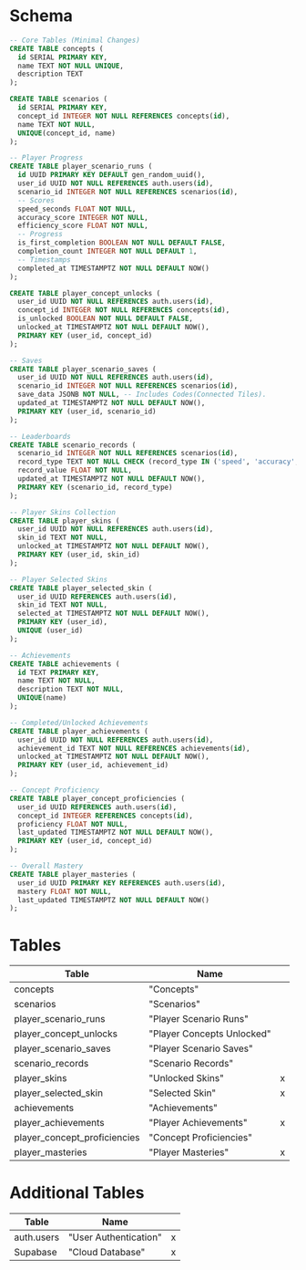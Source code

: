 # Schema
```sql
-- Core Tables (Minimal Changes)
CREATE TABLE concepts (
  id SERIAL PRIMARY KEY,
  name TEXT NOT NULL UNIQUE,
  description TEXT
);

CREATE TABLE scenarios (
  id SERIAL PRIMARY KEY,
  concept_id INTEGER NOT NULL REFERENCES concepts(id),
  name TEXT NOT NULL,
  UNIQUE(concept_id, name)
);

-- Player Progress
CREATE TABLE player_scenario_runs (
  id UUID PRIMARY KEY DEFAULT gen_random_uuid(),
  user_id UUID NOT NULL REFERENCES auth.users(id),
  scenario_id INTEGER NOT NULL REFERENCES scenarios(id),
  -- Scores
  speed_seconds FLOAT NOT NULL,
  accuracy_score INTEGER NOT NULL,
  efficiency_score FLOAT NOT NULL,
  -- Progress
  is_first_completion BOOLEAN NOT NULL DEFAULT FALSE,
  completion_count INTEGER NOT NULL DEFAULT 1,
  -- Timestamps
  completed_at TIMESTAMPTZ NOT NULL DEFAULT NOW()
);

CREATE TABLE player_concept_unlocks (
  user_id UUID NOT NULL REFERENCES auth.users(id),
  concept_id INTEGER NOT NULL REFERENCES concepts(id),
  is_unlocked BOOLEAN NOT NULL DEFAULT FALSE,
  unlocked_at TIMESTAMPTZ NOT NULL DEFAULT NOW(),
  PRIMARY KEY (user_id, concept_id)
);

-- Saves
CREATE TABLE player_scenario_saves (
  user_id UUID NOT NULL REFERENCES auth.users(id),
  scenario_id INTEGER NOT NULL REFERENCES scenarios(id),
  save_data JSONB NOT NULL, -- Includes Codes(Connected Tiles). 
  updated_at TIMESTAMPTZ NOT NULL DEFAULT NOW(),
  PRIMARY KEY (user_id, scenario_id)
);

-- Leaderboards
CREATE TABLE scenario_records (
  scenario_id INTEGER NOT NULL REFERENCES scenarios(id),
  record_type TEXT NOT NULL CHECK (record_type IN ('speed', 'accuracy', 'efficiency')),
  record_value FLOAT NOT NULL,
  updated_at TIMESTAMPTZ NOT NULL DEFAULT NOW(),
  PRIMARY KEY (scenario_id, record_type)
);

-- Player Skins Collection
CREATE TABLE player_skins (
  user_id UUID NOT NULL REFERENCES auth.users(id),
  skin_id TEXT NOT NULL,
  unlocked_at TIMESTAMPTZ NOT NULL DEFAULT NOW(),
  PRIMARY KEY (user_id, skin_id)
);

-- Player Selected Skins
CREATE TABLE player_selected_skin (
  user_id UUID REFERENCES auth.users(id),
  skin_id TEXT NOT NULL,
  selected_at TIMESTAMPTZ NOT NULL DEFAULT NOW(),
  PRIMARY KEY (user_id),
  UNIQUE (user_id)
);

-- Achievements
CREATE TABLE achievements (
  id TEXT PRIMARY KEY,
  name TEXT NOT NULL,
  description TEXT NOT NULL,
  UNIQUE(name)
);

-- Completed/Unlocked Achievements
CREATE TABLE player_achievements (
  user_id UUID NOT NULL REFERENCES auth.users(id),
  achievement_id TEXT NOT NULL REFERENCES achievements(id),
  unlocked_at TIMESTAMPTZ NOT NULL DEFAULT NOW(),
  PRIMARY KEY (user_id, achievement_id)
);

-- Concept Proficiency
CREATE TABLE player_concept_proficiencies (
  user_id UUID REFERENCES auth.users(id),
  concept_id INTEGER REFERENCES concepts(id),
  proficiency FLOAT NOT NULL,
  last_updated TIMESTAMPTZ NOT NULL DEFAULT NOW(),
  PRIMARY KEY (user_id, concept_id)
);

-- Overall Mastery
CREATE TABLE player_masteries (
  user_id UUID PRIMARY KEY REFERENCES auth.users(id),
  mastery FLOAT NOT NULL,
  last_updated TIMESTAMPTZ NOT NULL DEFAULT NOW()
);
```

# Tables

| Table                        | Name                       |     |
| ---------------------------- | -------------------------- | --- |
| concepts                     | "Concepts"                 |     |
| scenarios                    | "Scenarios"                |     |
| player_scenario_runs         | "Player Scenario Runs"     |     |
| player_concept_unlocks       | "Player Concepts Unlocked" |     |
| player_scenario_saves        | "Player Scenario Saves"    |     |
| scenario_records             | "Scenario Records"         |     |
| player_skins                 | "Unlocked Skins"           | x   |
| player_selected_skin         | "Selected Skin"            | x   |
| achievements                 | "Achievements"             |     |
| player_achievements          | "Player Achievements"      | x   |
| player_concept_proficiencies | "Concept Proficiencies"    |     |
| player_masteries             | "Player Masteries"         | x   |

# Additional Tables

| Table      | Name                  |     |
| ---------- | --------------------- | --- |
| auth.users | "User Authentication" | x   |
| Supabase   | "Cloud Database"      | x   |
